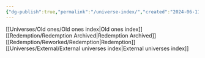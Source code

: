 ```yaml
---
{"dg-publish":true,"permalink":"/universe-index/","created":"2024-06-11T11:16:26.860-05:00","updated":"2024-06-18T21:22:12.251-05:00"}
---
```


[[Universes/Old ones/Old ones index\|Old ones index]]
[[Redemption/Redemption Archived\|Redemption Archived]]
[[Redemption/Reworked/Redemption\|Redemption]]
[[Universes/External/External universes index\|External universes index]]